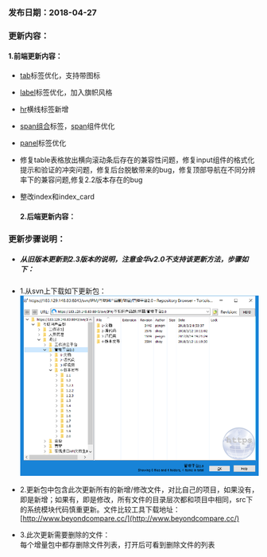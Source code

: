 ### 发布日期：2018-04-27

### 更新内容：

#### 1.前端更新内容：

* [tab](/ji-ben-biao-dan-kong-jian/zi-tab-biao-qian-zu-3010-shi-3011.md)标签优化，支持带图标
* [label](/ji-ben-biao-dan-kong-jian/labelbiao-qian-3010-shi-3011.md)标签优化，加入旗帜风格
* [hr](/ji-ben-biao-dan-kong-jian/hrbiao-qian.md)横线标签新增
* [span组合](/ji-ben-biao-dan-kong-jian/spantable-he-span-tr-he-span-td-biao-qian-3010-2-3.md)标签，[span](/ji-ben-biao-dan-kong-jian/spanbiao-qian.md)组件优化
* [panel](/ji-ben-biao-dan-kong-jian/panelbiao-qian.md)标签优化
* 修复table表格放出横向滚动条后存在的兼容性问题，修复input组件的格式化提示和验证的冲突问题，修复后台脱敏带来的bug，修复顶部导航在不同分辨率下的兼容问题,修复2.2版本存在的bug
* 整改index和index\_card

  #### 2.后端更新内容：

### 更新步骤说明：

* ##### 从旧版本更新到2.3版本的说明，注意金华v2.0不支持该更新方法，步骤如下：
* 1.从svn上下载如下更新包：  
  ![](/assets/v2.0-1.png)
* 2.更新包中包含此次更新所有的新增/修改文件，对比自己的项目，如果没有，即是新增；如果有，即是修改，所有文件的目录层次都和项目中相同，src下的系统模块代码慎重更新。文件比较工具下载地址：[http://www.beyondcompare.cc/](http://www.beyondcompare.cc/)

* 3.此次更新需要删除的文件：  
  每个增量包中都存删除文件列表，打开后可看到删除文件的列表



